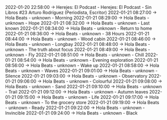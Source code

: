 2022-01-20 22:58:00 -> Herejes: El Podcast - Herejes: El Podcast - Sin Libros #23 Arturo Rodríguez (Periodista, Escritor)
2022-01-21 08:27:00 -> Hola Beats - unknown - Morning
2022-01-21 08:29:00 -> Hola Beats - unknown - Hope
2022-01-21 08:32:00 -> Hola Beats - unknown - Last known
2022-01-21 08:34:00 -> Hola Beats - unknown - Return to home
2022-01-21 08:36:00 -> Hola Beats - unknown - 38 Hours
2022-01-21 08:44:00 -> Hola Beats - unknown - Wood cabin
2022-01-21 08:46:00 -> Hola Beats - unknown - Longbay
2022-01-21 08:48:00 -> Hola Beats - unknown - The truth about focus
2022-01-21 08:49:00 -> Hola Beats - unknown - Fly
2022-01-21 08:51:00 -> Hola Beats - unknown - Chill
2022-01-21 08:54:00 -> Hola Beats - unknown - Evening exploration
2022-01-21 08:56:00 -> Hola Beats - unknown - Wake up
2022-01-21 08:58:00 -> Hola Beats - unknown - Waves
2022-01-21 09:01:00 -> Hola Beats - unknown - Silence
2022-01-21 09:03:00 -> Hola Beats - unknown - Observatory
2022-01-21 09:06:00 -> Hola Beats - unknown - Colourful
2022-01-21 09:08:00 -> Hola Beats - unknown - Sand
2022-01-21 09:10:00 -> Hola Beats - unknown - Trail
2022-01-21 09:12:00 -> Hola Beats - unknown - Autumn leaves
2022-01-21 09:15:00 -> Hola Beats - unknown - Life
2022-01-21 09:17:00 -> Hola Beats - unknown - To the grocery store
2022-01-21 09:19:00 -> Hola Beats - unknown - Ready
2022-01-21 09:22:00 -> Hola Beats - unknown - Invincible
2022-01-21 09:24:00 -> Hola Beats - unknown - Black
